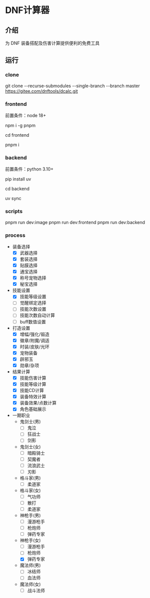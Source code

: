# DNF计算器

## 介绍
为 DNF 装备搭配及伤害计算提供便利的免费工具

## 运行

### clone

git clone --recurse-submodules --single-branch --branch master https://gitee.com/dnftools/dcalc.git

### frontend

前置条件：node 18+

npm i -g pnpm

cd frontend

pnpm i

### backend

前置条件：python 3.10+

pip install uv

cd backend

uv sync

### scripts

pnpm run dev:image
pnpm run dev:frontend
pnpm run dev:backend

### process

- 装备选择
  - [x] 武器选择
  - [x] 套装选择
  - [x] 贴膜选择
  - [x] 通宝选择
  - [x] 称号宠物选择
  - [x] 秘宝选择

- 技能设置
  - [x] 技能等级设置
  - [ ] 觉醒绑定选择
  - [ ] 技能次数设置
  - [ ] 技能次数自动计算
  - [ ] buff数值设置

- 打造设置
  - [x] 增幅/强化/锻造
  - [x] 徽章/附魔/调适
  - [x] 时装/皮肤/光环
  - [x] 宠物装备
  - [x] 辟邪玉
  - [x] 勋章/杂项

- 结果计算
  - [x] 技能伤害计算
  - [x] 技能等级计算
  - [x] 技能CD计算
  - [x] 装备特效计算
  - [x] 装备效果/点数计算
  - [x] 角色基础展示

- 一期职业
  - 鬼剑士(男)
    - [ ] 鬼泣
    - [ ] 狂战士
    - [ ] 剑影
  - 鬼剑士(女)
    - [ ] 暗殿骑士
    - [ ] 契魔者
    - [ ] 流浪武士
    - [ ] 刃影
  - 格斗家(男)
    - [ ] 柔道家
  - 格斗家(女)
    - [ ] 气功师
    - [ ] 散打
    - [ ] 柔道家
  - 神枪手(男)
    - [ ] 漫游枪手
    - [ ] 枪炮师
    - [ ] 弹药专家
  - 神枪手(女)
    - [ ] 漫游枪手
    - [ ] 枪炮师
    - [x] 弹药专家
  - 魔法师(男)
    - [ ] 冰结师
    - [ ] 血法师
  - 魔法师(女)
    - [ ] 战斗法师